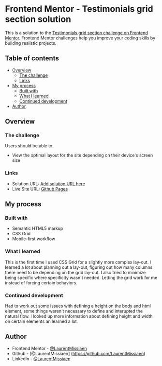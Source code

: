 # Frontend Mentor - Testimonials grid section solution

This is a solution to the [Testimonials grid section challenge on Frontend Mentor](https://www.frontendmentor.io/challenges/testimonials-grid-section-Nnw6J7Un7). Frontend Mentor challenges help you improve your coding skills by building realistic projects.

## Table of contents

- [Overview](#overview)
  - [The challenge](#the-challenge)
  - [Links](#links)
- [My process](#my-process)
  - [Built with](#built-with)
  - [What I learned](#what-i-learned)
  - [Continued development](#continued-development)
- [Author](#author)

## Overview

### The challenge

Users should be able to:

- View the optimal layout for the site depending on their device's screen size

### Links

- Solution URL: [Add solution URL here](https://your-solution-url.com)
- Live Site URL: [Github Pages](https://laurentmissiaen.github.io/Testimonials_Grid_Section/)

## My process

### Built with

- Semantic HTML5 markup
- CSS Grid
- Mobile-first workflow

### What I learned

This is the first time I used CSS Grid for a slightly more complex lay-out. I learned a lot about planning out a lay-out, figuring out how many columns there need to be depending on the grid lay-out. I also tried to minimize being specific where specificity wasn't needed. Letting the grid work for me instead of forcing certain behaviors.

### Continued development

Had to work out some issues with defining a height on the body and html element, some things weren't necessary to define and interupted the natural flow. I looked up more information about defining height and width on certain elements an learned a lot.

## Author

- Frontend Mentor - [@LaurentMissiaen](https://www.frontendmentor.io/profile/LaurentMissiaen)
- Github - [@LaurentMissiaen] (https://github.com/LaurentMissiaen)
- LinkedIn - [@LaurentMissiaen](https://www.linkedin.com/in/laurent-missiaen-9a7370364/)
